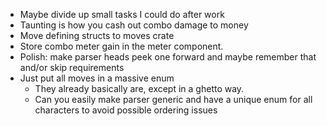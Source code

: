 - Maybe divide up small tasks I could do after work
- Taunting is how you cash out combo damage to money
- Move defining structs to moves crate
- Store combo meter gain in the meter component.
- Polish: make parser heads peek one forward and maybe remember that and/or skip requirements
- Just put all moves in a massive enum
	- They already basically are, except in a ghetto way.
	- Can you easily make parser generic and have a unique enum for all characters to avoid possible ordering issues